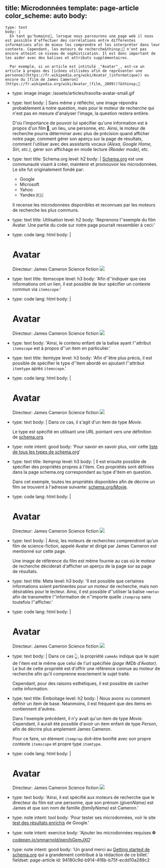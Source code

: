 title: Microdonnées
template: page-article
color_scheme: auto
body:
  -
    type: text
    body: |
      En tant qu'humains🧍, lorsque nous parcourons une page web il nous est possible d'effectuer des corrélations entre différentes informations afin de mieux les comprendre et les interpréter dans leur contexte. Cependant, les moteurs de recherche&thinsp;🤖 n'ont pas encore atteint ce niveau de sophistication. Il est donc important de les aider avec des balises et attributs supplémentaires.
      
      Par exemple, si un article est intitulé _"Avatar"_, est-ce un article à propos des [icônes utilisées afin de représenter une personne](https://fr.wikipedia.org/wiki/Avatar_(informatique)) ou encore du [film de James Cameron](https://fr.wikipedia.org/wiki/Avatar_(film,_2009))?&thinsp;🤔
  -
    type: image
    image: /assets/articles/travolta-avatar-small.gif
  -
    type: text
    body: |
      Sans même y réfléchir, une image répondra probablement à notre question, mais pour le moteur de recherche qui n'est pas en mesure d'analyser l'image, la question restera&nbsp;entière.
      
      D'où l'importance de pouvoir lui spécifier qu'une information est à propos d'un film&thinsp;🎥, un lieu, une personne,&nbsp;etc. Ainsi, le moteur de recherche pourra déterminer avec plus de précision quand afficher notre page, comment gérer son aperçu sur la page de&nbsp;résultats, comment l'utiliser avec des assistants vocaux _(Alexa, Google Home, Siri,&nbsp;etc.)_, gérer son affichage en mode lecture _(Reader mode)_,&nbsp;etc.
  -
    type: text
    title: Schema.org
    level: h2
    body: |
      [Schema.org](https://schema.org/docs/schemas.html) est une communauté visant à créer, maintenir et promouvoir les microdonnées. Le site fut originalement fondé&nbsp;par:
      
      - Google
      - Microsoft
      - Yahoo
      - Yandex&thinsp;🇷🇺
      
      Il recense les microdonnées disponibles et reconnues par les moteurs de recherche les plus&nbsp;communs.
  -
    type: text
    title: Utilisation
    level: h2
    body: 'Reprenons l''exemple du film Avatar. Une partie du code sur notre page pourrait ressembler à&nbsp;ceci:'
  -
    type: code
    lang: html
    body: |
      <div>
       <h1>Avatar</h1>
       <span>Directeur: James Cameron</span>
       <span>Science fiction</span>
       <img src="https://ex.smnarnold.com/microdata/avatar.jpeg">	
      </div>
  -
    type: text
    title: itemscope
    level: h3
    body: 'Afin d''indiquer que ces informations ont un lien, il est possible de leur spécifier un contexte commun via `itemscope`:'
  -
    type: code
    lang: html
    body: |
      <div itemscope>
       <h1>Avatar</h1>
       <span>Directeur: James Cameron</span>
       <span>Science fiction</span>
       <img src="https://ex.smnarnold.com/microdata/avatar.jpeg">	
      </div>
  -
    type: text
    body: 'Ainsi, le contenu enfant de la balise ayant l''attribut `itemscope` est à propos d''un item en&nbsp;particulier.'
  -
    type: text
    title: itemtype
    level: h3
    body: 'Afin d''être plus précis, il est possible de spécifier le type d''item abordé en ajoutant l''attribut `itemtype` après&nbsp;`itemscope`.'
  -
    type: code
    lang: html
    body: |
      <div itemscope itemtype="https://schema.org/Movie">
       <h1>Avatar</h1>
       <span>Directeur: James Cameron</span>
       <span>Science fiction</span>
       <img src="https://ex.smnarnold.com/microdata/avatar.jpeg">	
      </div>
  -
    type: text
    body: |
      Dans ce cas, il s'agit d'un item de type&nbsp;_Movie_. 
      
      Le type est spécifié en utilisant une URL pointant vers une définition de&nbsp;[schema.org](https://schema.org/).
  -
    type: note
    intent: good
    body: 'Pour savoir en savoir plus, voir cette [liste de tous les types de schema.org](https://schema.org/docs/full.html)'
  -
    type: text
    title: itemprop
    level: h3
    body: |
      Il est ensuite possible de spécifier des propriétés propres à l'item. Ces propriétés sont définies dans la page schema.org correspondant au type d'item en&nbsp;question. 
      
      Dans cet exemple, toutes les propriétés disponibles afin de décrire un film se trouvent à l'adresse suivante: [schema.org/Movie](https://schema.org/Movie).
  -
    type: code
    lang: html
    body: |
      <div itemscope itemtype="https://schema.org/Movie">
       <h1 itemprop="name">Avatar</h1>
       <span>Directeur: <span itemprop="director">James Cameron</span></span>
       <span itemprop="genre">Science fiction</span>
       <img itemprop="image" src="https://ex.smnarnold.com/microdata/avatar.jpeg">	
      </div>
  -
    type: text
    body: |
      Ainsi, les moteurs de recherches comprendront qu'un film de science-fiction, appelé Avatar et dirigé par James Cameron est mentionné sur cette&nbsp;page. 
      
      Une image de référence du film est même fournie au cas où le moteur de recherche déciderait d'afficher un aperçu de la page sur sa page de&nbsp;résultats.
  -
    type: text
    title: Meta
    level: h3
    body: 'Il est possible que certaines informations soient pertinentes pour un moteur de recherche, mais non désirables pour le lecteur. Ainsi, il est possible d''utiliser la balise `<meta>` afin de transmettre  l''information de n''importe quelle `itemprop` sans toutefois&nbsp;l''afficher.'
  -
    type: code
    lang: html
    body: |
      <div itemscope itemtype="https://schema.org/Movie">
       <h1 itemprop="name">Avatar</h1>
       <span>Directeur: <span itemprop="director">James Cameron</span></span>
       <span itemprop="genre">Science fiction</span>
       <img itemprop="image" src="https://ex.smnarnold.com/microdata/avatar.jpeg">
       <meta itemprop="sameAs" content="https://www.imdb.com/title/tt0499549/">
      </div>
  -
    type: text
    body: |
      Dans ce cas&thinsp;👆, la propriété `sameAs` indique que le sujet de l'item est le même que celui de l'url spécifiée _(page IMDb d'Avatar)_. Le but de cette propriété est d'offrir une référence connue au moteur de recherche afin qu'il comprenne exactement le sujet&nbsp;traité.
      
      Cependant, pour des raisons esthétiques, il est possible de cacher cette&nbsp;information.
  -
    type: text
    title: Emboitage
    level: h2
    body: |
      Nous avons vu comment définir un item de base. Néanmoins, il est fréquent que des items en contiennent&nbsp;d'autres. 
      
      Dans l'exemple précédent, il n'y avait qu'un item de type _Movie_. Cependant, il aurait été possible d'avoir un item enfant de type _Person_, afin de décrire plus amplement James&nbsp;Cameron.
      
      Pour ce faire, un élément `itemprop` doit-être bonifié avec son propre contexte `itemscope` et propre type&nbsp;`itemtype`.
  -
    type: code
    lang: html
    body: |
      <div itemscope itemtype="https://schema.org/Movie">
       <h1 itemprop="name">Avatar</h1>
       <span>Directeur: 
         <span itemprop="director" itemscope itemtype="https://schema.org/Person">
           <span itemprop="givenName">James</span>
           <span itemprop="familyName">Cameron</span>
         </span>
       </span>
       <span itemprop="genre">Science fiction</span>
       <img itemprop="image" src="https://ex.smnarnold.com/microdata/avatar.jpeg">	
      </div>
  -
    type: text
    body: 'Ainsi, il est spécifié aux moteurs de recherche que le directeur du film est une personne, que son prénom _(givenName)_ est James et que son nom de famille _(familyName)_ est&nbsp;Cameron.'
  -
    type: note
    intent: tool
    body: 'Pour tester ses microdonnées, voir le site [test des résultats enrichis](https://search.google.com/test/rich-results) de&nbsp;Google.'
  -
    type: note
    intent: exercice
    body: 'Ajouter les microdonnées requises&thinsp;⚽ [codepen.io/smnarnold/pen/bGemJXO](https://codepen.io/smnarnold/pen/bGemJXO?editors=1000)'
  -
    type: note
    intent: good
    body: 'Un grand merci au [Getting started de schema.org](https://schema.org/docs/gs.html) qui a grandement contribué à la rédaction de ce&nbsp;billet.'
fieldset: page-article
id: 94180c9d-b914-4f8b-b75f-ecdd10a289c2
